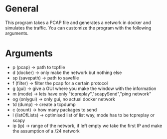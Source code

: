 # General

This program takes a PCAP file and generates a network in docker and simulates the traffic.
You can customize the program with the following arguments.

# Arguments

- p (pcap) -> path to tcpfile
- d (docker) -> only make the network but nothing else
- sp (savepath) -> path to savefile
- f (filter) -> filter the pcap for a certain protocol
- g (gui) -> give a GUI where you make the window with the information
- m (mode) -> lets have only "tcpreplay","scapySend","ping network"
- og (onlygui) -> only gui, no actual docker network
- td (dump) -> create a tcpdump
- c (count) -> how many packages to send
- l (listOfLists) -> optimised list of list way, mode has to be tcpreplay or scapy
- ip (ip) -> range of the network, if left empty we take the first IP and make the assumption of a /24 network